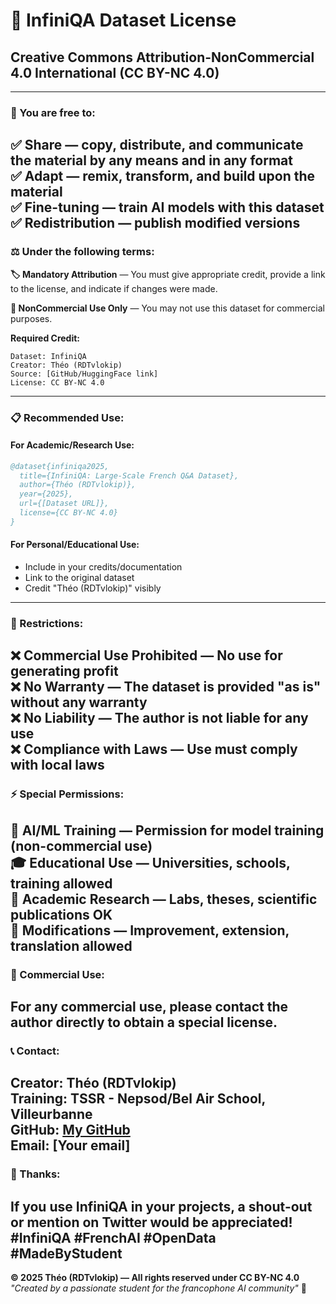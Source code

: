 # 📜 InfiniQA Dataset License
## **Creative Commons Attribution-NonCommercial 4.0 International (CC BY-NC 4.0)**
---
### **🎯 You are free to:**
✅ **Share** — copy, distribute, and communicate the material by any means and in any format  
✅ **Adapt** — remix, transform, and build upon the material  
✅ **Fine-tuning** — train AI models with this dataset  
✅ **Redistribution** — publish modified versions  
---
### **⚖️ Under the following terms:**
**🏷️ Mandatory Attribution** — You must give appropriate credit, provide a link to the license, and indicate if changes were made.

**🚫 NonCommercial Use Only** — You may not use this dataset for commercial purposes.

**Required Credit:**
```
Dataset: InfiniQA
Creator: Théo (RDTvlokip)
Source: [GitHub/HuggingFace link]
License: CC BY-NC 4.0
```
---
### **📋 Recommended Use:**
#### **For Academic/Research Use:**
```bibtex
@dataset{infiniqa2025,
  title={InfiniQA: Large-Scale French Q&A Dataset},
  author={Théo (RDTvlokip)},
  year={2025},
  url={[Dataset URL]},
  license={CC BY-NC 4.0}
}
```
#### **For Personal/Educational Use:**
* Include in your credits/documentation
* Link to the original dataset
* Credit "Théo (RDTvlokip)" visibly
---
### **🚫 Restrictions:**
❌ **Commercial Use Prohibited** — No use for generating profit  
❌ **No Warranty** — The dataset is provided "as is" without any warranty  
❌ **No Liability** — The author is not liable for any use  
❌ **Compliance with Laws** — Use must comply with local laws  
---
### **⚡ Special Permissions:**
🤖 **AI/ML Training** — Permission for model training (non-commercial use)  
🎓 **Educational Use** — Universities, schools, training allowed  
🔬 **Academic Research** — Labs, theses, scientific publications OK  
🔄 **Modifications** — Improvement, extension, translation allowed  
---
### **💼 Commercial Use:**
For any commercial use, please contact the author directly to obtain a special license.
---
### **📞 Contact:**
**Creator:** Théo (RDTvlokip)  
**Training:** TSSR - Nepsod/Bel Air School, Villeurbanne  
**GitHub:** [My GitHub](https://github.com/RDTvlokip)  
**Email:** [Your email]
---
### **🎉 Thanks:**
If you use InfiniQA in your projects, a shout-out or mention on Twitter would be appreciated!
**#InfiniQA #FrenchAI #OpenData #MadeByStudent**
---
**© 2025 Théo (RDTvlokip) — All rights reserved under CC BY-NC 4.0**  
*"Created by a passionate student for the francophone AI community"* 🚀
